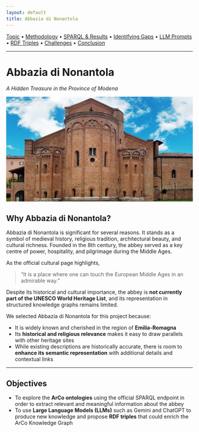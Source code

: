 ```yaml
---
layout: default
title: Abbazia di Nonantola
---
```


[Topic](topic.html) • [Methodology](methodology.html) • [SPARQL & Results](sparql.html) • [Identifying Gaps](gaps.html) • [LLM Prompts](prompts.html) • [RDF Triples](rdf.html) • [Challenges](challenges.html) • [Conclusion](conclusion.html)

---

# Abbazia di Nonantola  
_A Hidden Treasure in the Province of Modena_

![Abbazia di Nonantola](assets/images/abbazia-di-nonantola.png)

## Why Abbazia di Nonantola?

Abbazia di Nonantola is significant for several reasons. It stands as a symbol of medieval history, religious tradition, architectural beauty, and cultural richness. Founded in the 8th century, the abbey served as a key centre of power, hospitality, and pilgrimage during the Middle Ages.

As the official cultural page highlights,  
> “It is a place where one can touch the European Middle Ages in an admirable way.”

Despite its historical and cultural importance, the abbey is **not currently part of the UNESCO World Heritage List**, and its representation in structured knowledge graphs remains limited.

We selected Abbazia di Nonantola for this project because:

- It is widely known and cherished in the region of **Emilia-Romagna**  
- Its **historical and religious relevance** makes it easy to draw parallels with other heritage sites  
- While existing descriptions are historically accurate, there is room to **enhance its semantic representation** with additional details and contextual links

---

## Objectives

- To explore the **ArCo ontologies** using the official SPARQL endpoint in order to extract relevant and meaningful information about the abbey  
- To use **Large Language Models (LLMs)** such as Gemini and ChatGPT to produce new knowledge and propose **RDF triples** that could enrich the ArCo Knowledge Graph
